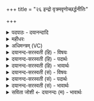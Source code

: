 +++
title = "२६ इन्द्रो वृत्रमवृणोच्छर्द्धनीतिः"

+++
<details><summary>पदपाठः - दयानन्दादि</summary>

इन्द्रः॑। वृ॒त्रम्। अ॒वृ॒णो॒त्। शर्द्ध॑नीति॒रिति॒ शर्द्ध॑ऽनीतिः। प्र। मा॒यिना॑म्। अ॒मि॒ना॒त्। वर्प॑णीतिः। वर्प॑नीति॒रिति॒ वर्प॑ऽनीतिः। अह॑न्। व्य॑ꣳस॒मिति॒ विऽअ॑ꣳसम्। उ॒शध॑क्। वने॑षु। आ॒विः। धेनाः॑ अ॒कृ॒णो॒त्। रा॒म्याणा॑म्। २६।
</details>

<details><summary>महीधरः</summary>

म० विश्वामित्रदृष्टा त्रिष्टुप् प्रथममरुवतीयपुरोरुक् इन्द्र मरुत्व इत्यस्याः ( ७ । ३५ ) स्थाने । इन्द्रः वृत्रं दैत्यमवृणोत् युद्धाय वृणोति स्म । मायिनां मायिनो दैत्यान् प्रामिणात् हिनस्ति 'मीञ् हिंसायाम्' क्र्यादिः प्वादित्वाद्ध्रस्वः कर्मणि षष्ठी । व्यंसमहन् हन्ति । 'अंस विभागे' चुरादिरदन्तः अंसयति विभजति स्वान्परानिति व्यंसो दुष्टः तम् । क्व । वनेषु वनस्थान् हन्तीत्यर्थः । रमयन्ति देवान् ऋते राम्याः यायजूकाः तेषां धेनाः स्तुतिरूपा वाचः आविः अकृणोत् आविः करोति । यजमानाः स्तुवन्तीति देवेषु प्रकटयतीत्यर्थः । कीदृश इन्द्रः । शर्धनीतिः । शर्ध इति बलनाम । शर्धे चतुरङ्गे बले नीतिर्यस्य सः । वर्पणीतिः । वर्प इति रूपनाम । वर्पं नानारूपं नयति प्राप्नोतीति वर्पणीतिः नानारूपधारी । उशधक् उशन्ति कामयन्ते परस्वं ते उशाश्चौरास्तान् दहति उशधक् ॥ २६ ॥  
सप्तविंशी।
</details>

<details><summary>अधिमन्त्रम् (VC)</summary>

- इन्द्रो देवता
- विश्वामित्र ऋषिः
- भुरिक्पङ्क्तिः
- पञ्चमः
</details>

<details><summary>दयानन्द-सरस्वती (हि) - विषयः</summary>

राजपुरुष कैसे हों, इस विषय को अगले मन्त्र में कहा है ॥
</details>

<details><summary>दयानन्द-सरस्वती (हि) - पदार्थः</summary>

पदार्थान्वयभाषाः -  (शर्द्धनीतिः) बल को प्राप्त (वर्पणीतिः) नाना प्रकार के रूपोंवाला (उशधक्) पर पदार्थों को चाहनेवाला चोरादि को नष्ट करनेहारा (इन्द्रः) सूर्य्य के तुल्य प्रतापी सभापति (वृत्रम्) प्रकाश को रोकनेहारे मेघ के तुल्य धर्म के निरोधक दुष्ट शत्रु को (अवृणोत्) युद्ध के लिये स्वीकार करे, (मायिनाम्) दुष्ट बुद्धिवाले छली-कपटी आदि को (प्र, अमिनात्) मारे, जो (वनेषु) वनों में रहनेवाले (व्यंसम्) कपटी हैं भुजा जिसकी, ऐसे चोर को (अहन्) मारे और (राम्याणाम्) आनन्द देनेवाले उपदेशकों की (धेनाः) वाणियों को (आविः, अकृणोत्) प्रकट करे, वही राजा होने को योग्य है ॥२६ ॥
</details>

<details><summary>दयानन्द-सरस्वती (हि) - भावार्थः</summary>

भावार्थभाषाः -  इस मन्त्र में वाचकलुप्तोपमालङ्कार है। जो सूर्य के तुल्य सुशिक्षित वाणियों को प्रकट करते, जैसे अग्नि वनों को वैसे दुष्ट शत्रुओं को मारते, दिन जैसे रात्रि को निवृत्त करे वैसे छल, कपटता और अविद्यारूप अन्धकारादि को निवृत्त करते और बल को प्रकट करते हैं, वे अच्छे प्रतिष्ठित राजपुरुष होते हैं ॥२६ ॥
</details>

<details><summary>दयानन्द-सरस्वती (सं) - विषयः</summary>

राजपुरुषाः कीदृशाः स्युरित्याह ॥
</details>

<details><summary>दयानन्द-सरस्वती (सं) - पदार्थः</summary>

पदार्थान्वयभाषाः -  शर्द्धनीतिर्वर्पनीतिरुशधगिन्द्रो वृत्रमवृणोत् मायिनां प्रामिणाद् वनेषु व्यंसमहन् राम्याणां धेना आविरकृणोत्, स एव राजा भवितुं योग्यः ॥२६ ॥
</details>

<details><summary>दयानन्द-सरस्वती (सं) - भावार्थः</summary>

भावार्थभाषाः -  अत्र वाचकलुप्तोपमालङ्कारः। ये सूर्य्यवत्सुशिक्षिता वाचः प्रकटयन्ति, अग्निर्वनानीव दुष्टान् शत्रून् दहन्ति, दिनं रात्रिमिव छलकापट्याविद्यान्धकारादीन् निवर्त्तयन्ति, बलमाविष्कुर्वन्ति, ते सुप्रतिष्ठिता राजजना भवन्ति ॥२६ ॥
</details>

<details><summary>सविता जोशी ← दयानन्दः (म) - भावार्थः</summary>

भावार्थभाषाः -  या मंत्रात वाचकलुप्तोपमालंकार आहे. जे सूर्याप्रमाणे तेजस्वी असतात व सुसंस्कृत वाणीचा प्रयोग करतात. अग्नी जसा वनाला जाळतो तसे जे दुष्ट शत्रूंचा नाश करतात, दिवस जसे रात्रींचा नाश करतात तसे जे छल कपट अविद्येचा अंधःकार नष्ट करून आपले सामर्थ्य प्रकट करतात तेच योग्य (प्रतिष्ठा प्राप्त) राजपुरुष असतात.
</details>
